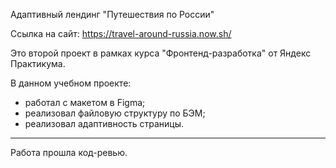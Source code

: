 Адаптивный лендинг "Путешествия по России"

Ссылка на сайт: https://travel-around-russia.now.sh/

Это второй проект в рамках курса "Фронтенд-разработка" от Яндекс Практикума.

В данном учебном проекте:
- работал с макетом в Figma;
- реализовал файловую структуру по БЭМ;
- реализовал адаптивность страницы.

----------------------------------------------------------------------
Работа прошла код-ревью.